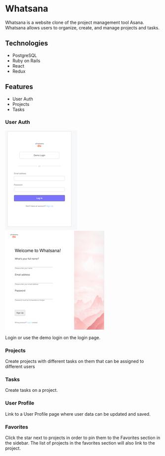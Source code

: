 # Whatsana

Whatsana is a website clone of the project management tool Asana. Whatsana allows users to organize, create, and manage projects and tasks.

## Technologies

* PostgreSQL
* Ruby on Rails
* React
* Redux

## Features

* User Auth
* Projects
* Tasks

### User Auth

![alt text](https://github.com/timjkim210/Whatsana/blob/master/readme_assets/login.png "login") ![alt text](https://github.com/timjkim210/Whatsana/blob/master/readme_assets/signin.png "login")



Login or use the demo login on the login page.

### Projects

Create projects with different tasks on them that can be assigned to different users

### Tasks

Create tasks on a project.

### User Profile

Link to a User Profile page where user data can be updated and saved.

### Favorites

Click the star next to projects in order to pin them to the Favorites section in the sidebar. The list of projects in the favorites section will also link to the project.
